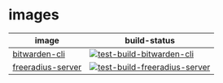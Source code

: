# images

| image | build-status |
| --- | --- |
| [bitwarden-cli](./bitwarden-cli/) | [![test-build-bitwarden-cli](https://github.com/ppat/images/actions/workflows/test-build-bitwarden-cli.yaml/badge.svg)](https://github.com/ppat/images/actions/workflows/test-build-bitwarden-cli.yaml) |
| [freeradius-server](./freeradius-server/) | [![test-build-freeradius-server](https://github.com/ppat/images/actions/workflows/test-build-freeradius-server.yaml/badge.svg)](https://github.com/ppat/images/actions/workflows/test-build-freeradius-server.yaml) |
